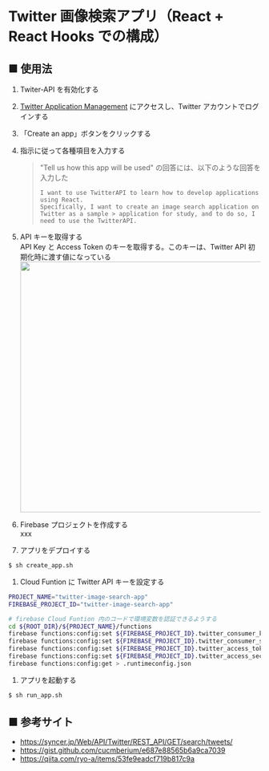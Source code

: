 # Twitter 画像検索アプリ（React + React Hooks での構成）

## ■ 使用法

1. Twiter-API を有効化する<br>
  1. [Twitter Application Management](https://developer.twitter.com/en/apps) にアクセスし、Twitter アカウントでログインする<br>
  1. 「Create an app」ボタンをクリックする<br>
  1. 指示に従って各種項目を入力する<br>
      > "Tell us how this app will be used" の回答には、以下のような回答を入力した
      > ```
      > I want to use TwitterAPI to learn how to develop applications using React.
      > Specifically, I want to create an image search application on Twitter as a sample > application for study, and to do so, I need to use the TwitterAPI.
      > ```

  1. API キーを取得する<br>
    API Key と Access Token のキーを取得する。このキーは、Twitter API 初期化時に渡す値になっている
    <img src="https://user-images.githubusercontent.com/25688193/141665748-3ca3a280-eb78-49e8-b33f-28a1ff28f0c3.png" width=500 />

1. Firebase プロジェクトを作成する<br>
  xxx

1. アプリをデプロイする<br>
  ```sh
  $ sh create_app.sh
  ```

1. Cloud Funtion に Twitter API キーを設定する<br>
  ```sh
  PROJECT_NAME="twitter-image-search-app"
  FIREBASE_PROJECT_ID="twitter-image-search-app"

  # firebase Cloud Funtion 内のコードで環境変数を認証できるようする
  cd ${ROOT_DIR}/${PROJECT_NAME}/functions
  firebase functions:config:set ${FIREBASE_PROJECT_ID}.twitter_consumer_key=${twitter_consumer_key}
  firebase functions:config:set ${FIREBASE_PROJECT_ID}.twitter_consumer_secret=${twitter_consumer_secret}
  firebase functions:config:set ${FIREBASE_PROJECT_ID}.twitter_access_token_key=${twitter_access_token_key}
  firebase functions:config:set ${FIREBASE_PROJECT_ID}.twitter_access_secret=${twitter_access_secret}
  firebase functions:config:get > .runtimeconfig.json
  ```

1. アプリを起動する<br>
  ```sh
  $ sh run_app.sh
  ```

## ■ 参考サイト

- https://syncer.jp/Web/API/Twitter/REST_API/GET/search/tweets/
- https://gist.github.com/cucmberium/e687e88565b6a9ca7039
- https://qiita.com/ryo-a/items/53fe9eadcf719b817c9a
